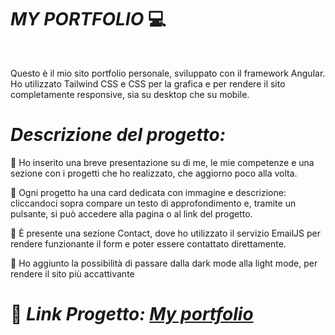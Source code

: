 #  *MY PORTFOLIO* :computer:

<div id="top"></div>
<br />
<div align="center">
  </a>
  <p align="center">
  </p>
</div>

Questo è il mio sito portfolio personale, sviluppato con il framework Angular.
Ho utilizzato Tailwind CSS e CSS per la grafica e per rendere il sito completamente responsive, sia su desktop che su mobile.

# *Descrizione del progetto:*

🔹 Ho inserito una breve presentazione su di me, le mie competenze e una sezione con i progetti che ho realizzato, che aggiorno poco alla volta.

🔹 Ogni progetto ha una card dedicata con immagine e descrizione: cliccandoci sopra compare un testo di approfondimento e, tramite un pulsante, si può accedere alla pagina o al link del progetto.

🔹 È presente una sezione Contact, dove ho utilizzato il servizio EmailJS per rendere funzionante il form e poter essere contattato direttamente.

🔹 Ho aggiunto la possibilità di passare dalla dark mode alla light mode, per rendere il sito più accattivante

# :link: *Link Progetto: [My portfolio](https://ila1997.github.io/personal-website/)*
